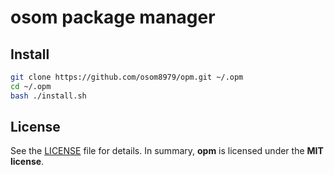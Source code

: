 # osom package manager

## Install

```bash
git clone https://github.com/osom8979/opm.git ~/.opm
cd ~/.opm
bash ./install.sh
```

## License

See the [LICENSE](./LICENSE) file for details. In summary,
**opm** is licensed under the **MIT license**.
